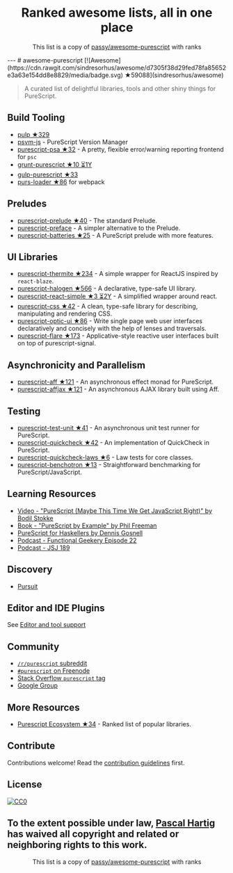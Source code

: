 <h1 align="center">
Ranked awesome lists, all in one place
</h1>
<p align="center">
	This list is a copy of <a href="passy/awesome-purescript">passy/awesome-purescript</a> with ranks
</p>
---
# awesome-purescript [![Awesome](https://cdn.rawgit.com/sindresorhus/awesome/d7305f38d29fed78fa85652e3a63e154dd8e8829/media/badge.svg) ★59088](sindresorhus/awesome)

> A curated list of delightful libraries, tools and other shiny things for PureScript.

## Build Tooling

- [pulp ★329](bodil/pulp)
- [psvm-js](https://github.com/ThomasCrvsr/psvm-js) - PureScript Version Manager
- [purescript-psa ★32](natefaubion/purescript-psa) - A pretty, flexible error/warning reporting frontend for `psc`
- [grunt-purescript ★10 ⏳1Y](purescript-contrib/grunt-purescript)
- [gulp-purescript ★33](purescript-contrib/gulp-purescript)
- [purs-loader ★86](ethul/purs-loader) for webpack

## Preludes

- [purescript-prelude ★40](purescript/purescript-prelude) - The standard Prelude.
- [purescript-preface](https://github.com/paf31/purescript-preface) - A simpler alternative to the Prelude.
- [purescript-batteries ★25](tfausak/purescript-batteries) - A PureScript prelude with more features.

## UI Libraries

- [purescript-thermite ★234](paf31/purescript-thermite) - A simple wrapper for ReactJS inspired by `react-blaze`.
- [purescript-halogen ★566](slamdata/purescript-halogen) - A declarative, type-safe UI library.
- [purescript-react-simple ★3 ⏳2Y](joneshf/purescript-react-simple) - A simplified wrapper around react.
- [purescript-css ★42](slamdata/purescript-css) - A clean, type-safe library for describing, manipulating and rendering CSS.
- [purescript-optic-ui ★86](zrho/purescript-optic-ui) - Write single page web user interfaces declaratively and concisely with the help of lenses and traversals.
- [purescript-flare ★173](sharkdp/purescript-flare) - Applicative-style reactive user interfaces built on top of purescript-signal.

## Asynchronicity and Parallelism

- [purescript-aff ★121](slamdata/purescript-aff) - An asynchronous effect monad for PureScript.
- [purescript-affjax ★121](slamdata/purescript-aff) - An asynchronous AJAX library built using Aff.

## Testing

- [purescript-test-unit ★41](bodil/purescript-test-unit) - An asynchronous unit test runner for PureScript.
- [purescript-quickcheck ★42](purescript/purescript-quickcheck) - An implementation of QuickCheck in PureScript.
- [purescript-quickcheck-laws ★6](garyb/purescript-quickcheck-laws) - Law tests for core classes.
- [purescript-benchotron ★13](hdgarrood/purescript-benchotron) - Straightforward benchmarking for PureScript/JavaScript.

## Learning Resources

- [Video - "PureScript (Maybe This Time We Get JavaScript Right)" by Bodil Stokke](https://www.youtube.com/watch?v=yIlDBPiMb0o)
- [Book - "PureScript by Example" by Phil Freeman](https://leanpub.com/purescript/read)
- [PureScript for Haskellers by Dennis Gosnell](http://www.arow.info/blog/posts/2015-12-17-purescript-intro.html)
- [Podcast - Functional Geekery Episode 22](https://www.functionalgeekery.com/episode-22-lambdaconf-2015-part-1/)
- [Podcast - JSJ 189](https://devchat.tv/js-jabber/189-jsj-purescript-with-john-a-de-goes-and-phil-freeman)

## Discovery

- [Pursuit](https://pursuit.purescript.org/)

## Editor and IDE Plugins

See [Editor and tool support](https://github.com/purescript/purescript/wiki/Editor-and-tool-support)

## Community

- [`/r/purescript` subreddit](http://www.reddit.com/r/purescript)
- [`#purescript` on Freenode](http://webchat.freenode.net/?channels=purescript)
- [Stack Overflow `purescript` tag](http://stackoverflow.com/questions/tagged/purescript)
- [Google Group](https://groups.google.com/forum/#!forum/purescript)

## More Resources

- [Purescript Ecosystem ★34](xgrommx/purescript-ecosystem) - Ranked list of popular libraries.

## Contribute

Contributions welcome! Read the [contribution guidelines](https://github.com/passy/awesome-purescript/blob/master/contributing.md) first.


## License

[![CC0](http://i.creativecommons.org/p/zero/1.0/88x31.png)](http://creativecommons.org/publicdomain/zero/1.0/)

To the extent possible under law, [Pascal Hartig](https://passy.me/) has waived all copyright and related or neighboring rights to this work.
---
<p align="center">
	This list is a copy of <a href="passy/awesome-purescript">passy/awesome-purescript</a> with ranks
</p>
<script>
  (function(i,s,o,g,r,a,m){i['GoogleAnalyticsObject']=r;i[r]=i[r]||function(){
  (i[r].q=i[r].q||[]).push(arguments)},i[r].l=1*new Date();a=s.createElement(o),
  m=s.getElementsByTagName(o)[0];a.async=1;a.src=g;m.parentNode.insertBefore(a,m)
  })(window,document,'script','https://www.google-analytics.com/analytics.js','ga');

  ga('create', 'UA-100705027-1', 'auto');
  ga('send', 'pageview');

</script>
